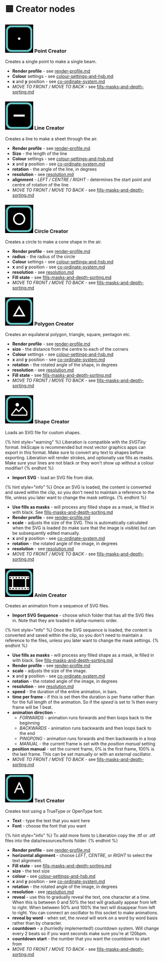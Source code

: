 # 🟦 Creator nodes

### <img src="../.gitbook/assets/Creator Point.png" alt="" data-size="line"> Point Creator

Creates a single point to make a single beam.&#x20;

* **Render profile** - see [render-profile.md](fundamentals/render-profile.md "mention")
* **Colour** settings - see [colour-settings-and-hsb.md](fundamentals/colour-settings-and-hsb.md "mention")
* **x** and **y** position - see [co-ordinate-system.md](fundamentals/co-ordinate-system.md "mention")
* _MOVE TO FRONT / MOVE TO BACK_ - see [fills-masks-and-depth-sorting.md](fundamentals/fills-masks-and-depth-sorting.md "mention")

### <img src="../.gitbook/assets/CreatorLine.png" alt="" data-size="line"> Line Creator

Creates a line to make a sheet through the air.&#x20;

* **Render profile** - see [render-profile.md](fundamentals/render-profile.md "mention")
* **Size** - the length of the line
* **Colour** settings - see [colour-settings-and-hsb.md](fundamentals/colour-settings-and-hsb.md "mention")
* **x** and **y** position - see [co-ordinate-system.md](fundamentals/co-ordinate-system.md "mention")
* **rotation** - the angle of the line, in degrees
* **resolution** - see [resolution.md](fundamentals/resolution.md "mention")
* **alignment** - _LEFT / CENTRE / RIGHT -_ determines the start point and centre of rotation of the line
* _MOVE TO FRONT / MOVE TO BACK_ - see [fills-masks-and-depth-sorting.md](fundamentals/fills-masks-and-depth-sorting.md "mention")

### <img src="../.gitbook/assets/CreatorCircle.png" alt="" data-size="line"> Circle Creator

Creates a circle to make a cone shape in the air.&#x20;

* **Render profile** - see [render-profile.md](fundamentals/render-profile.md "mention")
* **radius** - the radius of the circle
* **Colour** settings - see [colour-settings-and-hsb.md](fundamentals/colour-settings-and-hsb.md "mention")
* **x** and **y** position - see [co-ordinate-system.md](fundamentals/co-ordinate-system.md "mention")
* **resolution** - see [resolution.md](fundamentals/resolution.md "mention")
* **Fill state** - see [fills-masks-and-depth-sorting.md](fundamentals/fills-masks-and-depth-sorting.md "mention")
* _MOVE TO FRONT / MOVE TO BACK_ - see [fills-masks-and-depth-sorting.md](fundamentals/fills-masks-and-depth-sorting.md "mention")

### <img src="../.gitbook/assets/CreatorPoly.png" alt="" data-size="line"> Polygon Creator

Creates an equilateral polygon, triangle, square, pentagon etc.&#x20;

* **Render profile** - see [render-profile.md](fundamentals/render-profile.md "mention")
* **size** - the distance from the centre to each of the corners
* **Colour** settings - see [colour-settings-and-hsb.md](fundamentals/colour-settings-and-hsb.md "mention")
* **x** and **y** position - see [co-ordinate-system.md](fundamentals/co-ordinate-system.md "mention")
* **rotation** - the rotated angle of the shape, in degrees
* **resolution** - see [resolution.md](fundamentals/resolution.md "mention")
* **Fill state** - see [fills-masks-and-depth-sorting.md](fundamentals/fills-masks-and-depth-sorting.md "mention")
* _MOVE TO FRONT / MOVE TO BACK_ - see [fills-masks-and-depth-sorting.md](fundamentals/fills-masks-and-depth-sorting.md "mention")

### <img src="../.gitbook/assets/CreatorShape.png" alt="" data-size="line"> Shape Creator

Loads an SVG file for custom shapes.&#x20;

{% hint style="warning" %}
Liberation is compatible with the _SVGTiny_ format. InkScape is recommended but most vector graphics apps can export in this format. Make sure to convert any text to shapes before exporting. Liberation will render strokes, and optionally use fills as masks. Make sure your lines are not black or they won't show up without a colour modifier!&#x20;
{% endhint %}

* **Import SVG** - load an SVG file from disk.&#x20;

{% hint style="info" %}
Once an SVG is loaded, the content is converted and saved within the clip, so you don't need to maintain a reference to the file, unless you later want to change the mask settings.&#x20;
{% endhint %}

* **Use fills as masks** - will process any filled shape as a mask, ie filled in with black. See [fills-masks-and-depth-sorting.md](fundamentals/fills-masks-and-depth-sorting.md "mention")
* **Render profile** - see [render-profile.md](fundamentals/render-profile.md "mention")
* **scale** - adjusts the size of the SVG. This is automatically calculated when the SVG is loaded (to make sure that the image is visible) but can be subsequently edited manually.
* **x** and **y** position - see [co-ordinate-system.md](fundamentals/co-ordinate-system.md "mention")
* **rotation** - the rotated angle of the image, in degrees
* **resolution** - see [resolution.md](fundamentals/resolution.md "mention")
* _MOVE TO FRONT / MOVE TO BACK_ - see [fills-masks-and-depth-sorting.md](fundamentals/fills-masks-and-depth-sorting.md "mention")

### <img src="../.gitbook/assets/CreatorAnim.png" alt="" data-size="line"> Anim Creator

Creates an animation from a sequence of SVG files.&#x20;

* **Import SVG Sequence** - choose which folder that has all the SVG files in. Note that they are loaded in alpha-numeric order.&#x20;

{% hint style="info" %}
Once the SVG sequence is loaded, the content is converted and saved within the clip, so you don't need to maintain a reference to the files, unless you later want to change the mask settings.&#x20;
{% endhint %}

* **Use fills as masks** - will process any filled shape as a mask, ie filled in with black. See [fills-masks-and-depth-sorting.md](fundamentals/fills-masks-and-depth-sorting.md "mention")
* **Render profile** - see [render-profile.md](fundamentals/render-profile.md "mention")
* **scale** - adjusts the size of the image.
* **x** and **y** position - see [co-ordinate-system.md](fundamentals/co-ordinate-system.md "mention")
* **rotation** - the rotated angle of the image, in degrees
* **resolution** - see [resolution.md](fundamentals/resolution.md "mention")
* **speed** - the duration of the entire animation, in bars.&#x20;
* **time per frame** - if this is set then the duration is per frame rather than for the full length of the animation. So if the _speed_ is set to ¼ then every frame will be 1 beat.&#x20;
* **animation direction** -&#x20;
  * _FORWARDS_ - animation runs forwards and then loops back to the beginning
  * _BACKWARDS_ - animation runs backwards and then loops back to the end
  * _PINGPONG_ - animation runs forwards and then backwards in a loop
  * _MANUAL_ - the current frame is set with the _position manual_ setting
* **position manual** - set the current frame, 0% is the first frame, 100% is the last frame. This can be set  manually or with an external oscillator.&#x20;
* _MOVE TO FRONT / MOVE TO BACK_ - see [fills-masks-and-depth-sorting.md](fundamentals/fills-masks-and-depth-sorting.md "mention")

### <img src="../.gitbook/assets/CreatorText.png" alt="" data-size="line"> Text Creator

Creates text using a TrueType or OpenType font.&#x20;

* **Text** - type the text that you want here
* **Font** - choose the font that you want

{% hint style="info" %}
To add more fonts to Liberation copy the .ttf or .otf files into the data/resources/fonts folder.
{% endhint %}

* **Render profile** - see [render-profile.md](fundamentals/render-profile.md "mention")
* **horizontal alignment** - choose _LEFT_, _CENTRE_, or _RIGHT_ to select the text alignment.
* **Fill state** - see [fills-masks-and-depth-sorting.md](fundamentals/fills-masks-and-depth-sorting.md "mention")
* **size** - the text size
* **colour -** see [colour-settings-and-hsb.md](fundamentals/colour-settings-and-hsb.md "mention")
* **x** and **y** position - see [co-ordinate-system.md](fundamentals/co-ordinate-system.md "mention")
* **rotation** - the rotated angle of the image, in degrees
* **resolution** - see [resolution.md](fundamentals/resolution.md "mention")
* **reveal** - use this to gradually reveal the text, one character at a time. When this is between 0 and 50% the text will gradually appear from left to right. When between 50% and 100% the text will disappear from left to right. You can connect an oscillator to this socket to make animations.&#x20;
* **reveal by word** - when set, the _reveal_ will work on a word by word basis rather than by character. &#x20;
* **countdown** - a (hurriedly implemented!) countdown system. Will change every 2 beats so if you want seconds make sure you're at 120bpm.&#x20;
* **countdown start** - the number that you want the countdown to start from
* _MOVE TO FRONT / MOVE TO BACK_ - see [fills-masks-and-depth-sorting.md](fundamentals/fills-masks-and-depth-sorting.md "mention")
